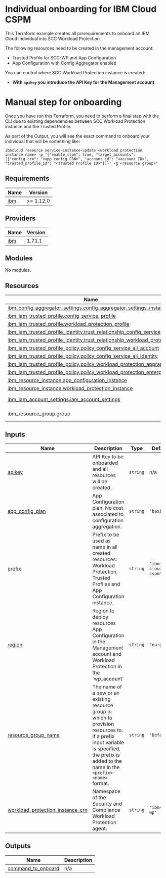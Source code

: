 # Individual onboarding for IBM Cloud CSPM
This Terraform example creates all prerequirements to onboard an IBM Cloud individual into SCC Workload Protection.

The following resources need to be created in the management account:
- Trusted Profile for SCC-WP and App Configuration
- App Configuration with Config Aggregator enabled

You can control where SCC Workload Protection instance is created:
- **With `apikey` you introduce the API Key for the Management account.**

# Manual step for onboarding
Once you have run this Terraform, you need to perform a final step with the CLI due to existing dependencies between SCC Workload Protection instance and the Trusted Profile.

As part of the Output, you will see the exact command to onboard your individual that will be something like:
```
ibmcloud resource service-instance-update <workload protection instance name> -p '{"enable_cspm": true, "target_accounts": [{"config_crn": "<app config CRN>", "account_id": "<account ID>", "trusted_profile_id": "<Trusted Profile ID>"}]}' -g <resource group>"
```

<!-- BEGIN_TF_DOCS -->
## Requirements

| Name | Version |
|------|---------|
| <a name="requirement_ibm"></a> [ibm](#requirement\_ibm) | >= 1.12.0 |

## Providers

| Name | Version |
|------|---------|
| <a name="provider_ibm"></a> [ibm](#provider\_ibm) | 1.71.1 |

## Modules

No modules.

## Resources

| Name | Type |
|------|------|
| [ibm_config_aggregator_settings.config_aggregator_settings_instance](https://registry.terraform.io/providers/IBM-Cloud/ibm/latest/docs/resources/config_aggregator_settings) | resource |
| [ibm_iam_trusted_profile.config_service_profile](https://registry.terraform.io/providers/IBM-Cloud/ibm/latest/docs/resources/iam_trusted_profile) | resource |
| [ibm_iam_trusted_profile.workload_protection_profile](https://registry.terraform.io/providers/IBM-Cloud/ibm/latest/docs/resources/iam_trusted_profile) | resource |
| [ibm_iam_trusted_profile_identity.trust_relationship_config_service](https://registry.terraform.io/providers/IBM-Cloud/ibm/latest/docs/resources/iam_trusted_profile_identity) | resource |
| [ibm_iam_trusted_profile_identity.trust_relationship_workload_protection](https://registry.terraform.io/providers/IBM-Cloud/ibm/latest/docs/resources/iam_trusted_profile_identity) | resource |
| [ibm_iam_trusted_profile_policy.policy_config_service_all_account](https://registry.terraform.io/providers/IBM-Cloud/ibm/latest/docs/resources/iam_trusted_profile_policy) | resource |
| [ibm_iam_trusted_profile_policy.policy_config_service_all_identity](https://registry.terraform.io/providers/IBM-Cloud/ibm/latest/docs/resources/iam_trusted_profile_policy) | resource |
| [ibm_iam_trusted_profile_policy.policy_workload_protection_apprapp](https://registry.terraform.io/providers/IBM-Cloud/ibm/latest/docs/resources/iam_trusted_profile_policy) | resource |
| [ibm_iam_trusted_profile_policy.policy_workload_protection_enterprise](https://registry.terraform.io/providers/IBM-Cloud/ibm/latest/docs/resources/iam_trusted_profile_policy) | resource |
| [ibm_resource_instance.app_configuration_instance](https://registry.terraform.io/providers/IBM-Cloud/ibm/latest/docs/resources/resource_instance) | resource |
| [ibm_resource_instance.workload_protection_instance](https://registry.terraform.io/providers/IBM-Cloud/ibm/latest/docs/resources/resource_instance) | resource |
| [ibm_iam_account_settings.iam_account_settings](https://registry.terraform.io/providers/IBM-Cloud/ibm/latest/docs/data-sources/iam_account_settings) | data source |
| [ibm_resource_group.group](https://registry.terraform.io/providers/IBM-Cloud/ibm/latest/docs/data-sources/resource_group) | data source |

## Inputs

| Name | Description | Type | Default | Required |
|------|-------------|------|---------|:--------:|
| <a name="input_apikey"></a> [apikey](#input\_apikey) | API Key to be onboarded and all resources will be created. | `string` | n/a | yes |
| <a name="input_app_config_plan"></a> [app\_config\_plan](#input\_app\_config\_plan) | App Configuration plan. No cost associated to configuration aggregation. | `string` | `"basic"` | no |
| <a name="input_prefix"></a> [prefix](#input\_prefix) | Prefix to be used as name in all created resources: Workload Protection, Trusted Profiles and App Configuration instance. | `string` | `"ibm-cloud-cspm"` | no |
| <a name="input_region"></a> [region](#input\_region) | Region to deploy resources App Configuration in the Management account and Workload Protection in the 'wp\_account' | `string` | `"eu-gb"` | no |
| <a name="input_resource_group_name"></a> [resource\_group\_name](#input\_resource\_group\_name) | The name of a new or an existing resource group in which to provision resources to. If a prefix input variable is specified, the prefix is added to the name in the `<prefix>-<name>` format. | `string` | `"Default"` | no |
| <a name="input_workload_protection_instance_crn"></a> [workload\_protection\_instance\_crn](#input\_workload\_protection\_instance\_crn) | Namespace of the Security and Compliance Workload Protection agent. | `string` | `"ibm-scc-wp"` | no |

## Outputs

| Name | Description |
|------|-------------|
| <a name="output_command_to_onboard"></a> [command\_to\_onboard](#output\_command\_to\_onboard) | n/a |
<!-- END_TF_DOCS -->